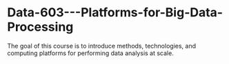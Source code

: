 # Data-603---Platforms-for-Big-Data-Processing
The goal of this course is to introduce methods, technologies, and computing platforms for performing data analysis at scale. 
